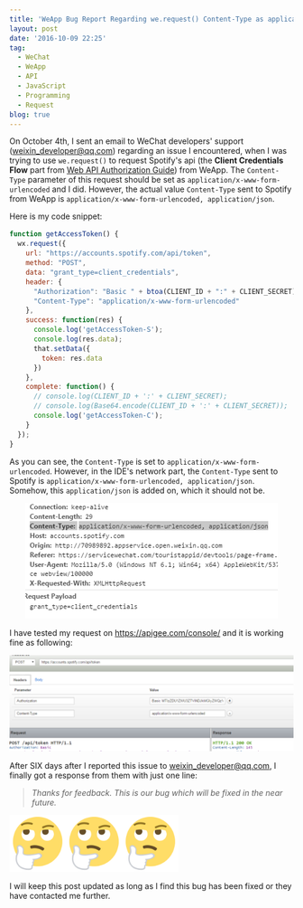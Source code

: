 ```yaml
---
title: 'WeApp Bug Report Regarding we.request() Content-Type as application/json or application/x-www-form-urlencoded'
layout: post
date: '2016-10-09 22:25'
tag:
  - WeChat
  - WeApp
  - API
  - JavaScript
  - Programming
  - Request
blog: true
---
```


On October 4th, I sent an email to WeChat developers' support (<weixin_developer@qq.com>) regarding an issue I encountered, when I was trying to use `we.request()` to request Spotify's api (the **Client Credentials Flow** part from [Web API Authorization Guide](https://developer.spotify.com/web-api/authorization-guide/)) from WeApp. The `Content-Type` parameter of this request should be set as `application/x-www-form-urlencoded` and I did. However, the actual value `Content-Type` sent to Spotify from WeApp is `application/x-www-form-urlencoded, application/json`.


Here is my code snippet:


```javascript
function getAccessToken() {
  wx.request({
    url: "https://accounts.spotify.com/api/token",
    method: "POST",
    data: "grant_type=client_credentials",
    header: {
      "Authorization": "Basic " + btoa(CLIENT_ID + ":" + CLIENT_SECRET),
      "Content-Type": "application/x-www-form-urlencoded"
    },
    success: function(res) {
      console.log('getAccessToken-S');
      console.log(res.data);
      that.setData({
        token: res.data
      })
    },
    complete: function() {
      // console.log(CLIENT_ID + ':' + CLIENT_SECRET);
      // console.log(Base64.encode(CLIENT_ID + ':' + CLIENT_SECRET));
      console.log('getAccessToken-C');
    }
  });
}
```

As you can see, the `Content-Type` is set to `application/x-www-form-urlencoded`. However, in the IDE's network part, the `Content-Type` sent to Spotify is `application/x-www-form-urlencoded, application/json`. Somehow, this `application/json` is added on, which it should not be.

<center><img src="../assets/images/res_data.png"></center>

I have tested my request on https://apigee.com/console/ and it is working fine as following:

<center><img src="../assets/images/apigee.png"></center>


After SIX days after I reported this issue to <weixin_developer@qq.com>, I finally got a response from them with just one line:

> *Thanks for feedback. This is our bug which will be fixed in the near future.*



<img src="../assets/images/1f914.png" width="100"><img src="../assets/images/1f914.png" width="100"><img src="../assets/images/1f914.png" width="100">

I will keep this post updated as long as I find this bug has been fixed or they have contacted me further.

